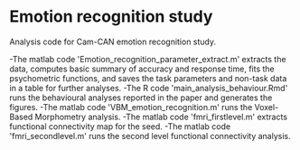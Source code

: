 # Emotion recognition study
Analysis code for Cam-CAN emotion recognition study.

-The matlab code 'Emotion_recognition_parameter_extract.m' extracts the data, computes basic summary of accuracy and response time, fits the psychometric functions, and saves the task parameters and non-task data in a table for further analyses.
-The R code 'main_analysis_behaviour.Rmd' runs the behavioural analyses reported in the paper and generates the figures.
-The matlab code 'VBM_emotion_recognition.m' runs the Voxel-Based Morphometry analysis.
-The matlab code 'fmri_firstlevel.m' extracts functional connectivity map for the seed.
-The matlab code 'fmri_secondlevel.m' runs the second level functional connectivity analysis.
